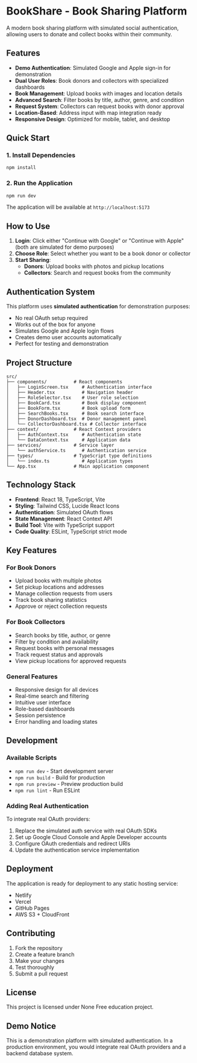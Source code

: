 # BookShare - Book Sharing Platform

A modern book sharing platform with simulated social authentication, allowing users to donate and collect books within their community.

## Features

- **Demo Authentication**: Simulated Google and Apple sign-in for demonstration
- **Dual User Roles**: Book donors and collectors with specialized dashboards
- **Book Management**: Upload books with images and location details
- **Advanced Search**: Filter books by title, author, genre, and condition
- **Request System**: Collectors can request books with donor approval
- **Location-Based**: Address input with map integration ready
- **Responsive Design**: Optimized for mobile, tablet, and desktop

## Quick Start

### 1. Install Dependencies

```bash
npm install
```

### 2. Run the Application

```bash
npm run dev
```

The application will be available at `http://localhost:5173`

## How to Use

1. **Login**: Click either "Continue with Google" or "Continue with Apple" (both are simulated for demo purposes)
2. **Choose Role**: Select whether you want to be a book donor or collector
3. **Start Sharing**: 
   - **Donors**: Upload books with photos and pickup locations
   - **Collectors**: Search and request books from the community

## Authentication System

This platform uses **simulated authentication** for demonstration purposes:

- No real OAuth setup required
- Works out of the box for anyone
- Simulates Google and Apple login flows
- Creates demo user accounts automatically
- Perfect for testing and demonstration

## Project Structure

```
src/
├── components/          # React components
│   ├── LoginScreen.tsx     # Authentication interface
│   ├── Header.tsx          # Navigation header
│   ├── RoleSelector.tsx    # User role selection
│   ├── BookCard.tsx        # Book display component
│   ├── BookForm.tsx        # Book upload form
│   ├── SearchBooks.tsx     # Book search interface
│   ├── DonorDashboard.tsx  # Donor management panel
│   └── CollectorDashboard.tsx # Collector interface
├── context/             # React Context providers
│   ├── AuthContext.tsx     # Authentication state
│   └── DataContext.tsx     # Application data
├── services/            # Service layer
│   └── authService.ts      # Authentication service
├── types/               # TypeScript type definitions
│   └── index.ts            # Application types
└── App.tsx              # Main application component
```

## Technology Stack

- **Frontend**: React 18, TypeScript, Vite
- **Styling**: Tailwind CSS, Lucide React Icons
- **Authentication**: Simulated OAuth flows
- **State Management**: React Context API
- **Build Tool**: Vite with TypeScript support
- **Code Quality**: ESLint, TypeScript strict mode

## Key Features

### For Book Donors
- Upload books with multiple photos
- Set pickup locations and addresses
- Manage collection requests from users
- Track book sharing statistics
- Approve or reject collection requests

### For Book Collectors
- Search books by title, author, or genre
- Filter by condition and availability
- Request books with personal messages
- Track request status and approvals
- View pickup locations for approved requests

### General Features
- Responsive design for all devices
- Real-time search and filtering
- Intuitive user interface
- Role-based dashboards
- Session persistence
- Error handling and loading states

## Development

### Available Scripts

- `npm run dev` - Start development server
- `npm run build` - Build for production
- `npm run preview` - Preview production build
- `npm run lint` - Run ESLint

### Adding Real Authentication

To integrate real OAuth providers:

1. Replace the simulated auth service with real OAuth SDKs
2. Set up Google Cloud Console and Apple Developer accounts
3. Configure OAuth credentials and redirect URIs
4. Update the authentication service implementation

## Deployment

The application is ready for deployment to any static hosting service:

- Netlify
- Vercel
- GitHub Pages
- AWS S3 + CloudFront

## Contributing

1. Fork the repository
2. Create a feature branch
3. Make your changes
4. Test thoroughly
5. Submit a pull request

## License

This project is licensed under None Free education project.

## Demo Notice

This is a demonstration platform with simulated authentication. In a production environment, you would integrate real OAuth providers and a backend database system.
